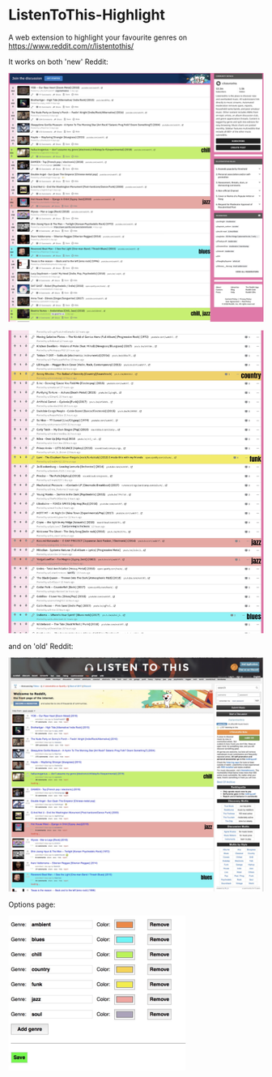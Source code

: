 # ListenToThis-Highlight

A web extension to highlight your favourite genres on https://www.reddit.com/r/listentothis/

It works on both 'new' Reddit:

![new reddit classic](/imgs/newr-m.jpg)


![new reddit compact](/imgs/newr-s.jpg)


and on 'old' Reddit:

![old reddit](/imgs/oldr.jpg)


Options page:

<img src="/imgs/options.jpg" width="350">
